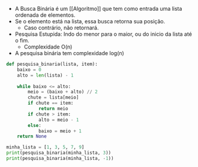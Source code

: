 - A Busca Binária é um [[Algoritmo]] que tem como entrada uma lista ordenada de elementos.
- Se o elemento está na lista, essa busca retorna sua posição.
	- Caso contrário, não retornará.
- Pesquisa Estupida: Indo do menor para o maior, ou do inicio da lista até o fim.
	- Complexidade O(n)
- A pesquisa binária tem complexidade log(n)

```python
def pesquisa_binaria(lista, item):
    baixo = 0
    alto = len(lista) - 1
    
    while baixo <= alto:
        meio = (baixo + alto) // 2
        chute = lista[meio]
        if chute == item:
            return meio
        if chute > item:
            alto = meio - 1
        else:
            baixo = meio + 1
    return None

minha_lista = [1, 3, 5, 7, 9]
print(pesquisa_binaria(minha_lista, 3)) 
print(pesquisa_binaria(minha_lista, -1))
```



